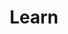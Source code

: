 ---
layout: page
title: Learn
permalink: /learn
description: This is a place for CS learning resources
---